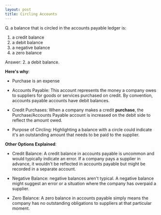 ```yaml
---
layout: post
title: Circling Accounts
---
```



Q. a balance that is circled in the accounts payable ledger is:   

1. a credit balance   
2. a debit balance   
3. a negative balance   
4. a zero balance   

Answer: 2. a debit balance.  

**Here's why**:  

- Purchase is an expense  

- Accounts Payable: This account represents the money a company owes to suppliers for goods or services purchased on credit. By convention, accounts payable accounts have debit balances.   

- Credit Purchases: When a company makes a credit **purchase**, the Purchase/Accounts Payable account is increased on the debit side to reflect the amount owed.   

- Purpose of Circling: Highlighting a balance with a circle could indicate it's an outstanding amount that needs to be paid to the supplier.  

**Other Options Explained**:

- Credit Balance: A credit balance in accounts payable is uncommon and would typically indicate an error. If a company pays a supplier in advance, it wouldn't be reflected in accounts payable but might be recorded in a separate account.  

- Negative Balance: negative balances aren't typical. A negative balance might suggest an error or a situation where the company has overpaid a supplier.  

- Zero Balance: A zero balance in accounts payable simply means the company has no outstanding obligations to suppliers at that particular moment.

